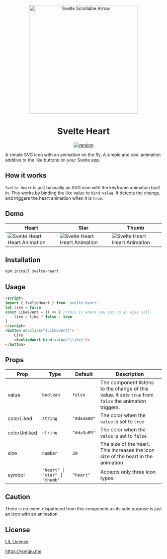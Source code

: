 <div align="center" style="text-align:center">
  <img src="https://images.themecloset.pictures/github/svelte-heart/logo.png" alt="Svelte Scrollable Arrow" width="350" />
  <h1>Svelte Heart </h1>
  <a href="https://npmjs.org/package/svelte-heart">
    <img src="https://badgen.now.sh/npm/v/svelte-heart" alt="version" />
  </a>
</div>

A simple SVG icon with an animation on the fly. A simple and cool animation additive to the like buttons on your Svelte app.

## How it works
`Svelte Heart` is just basically an SVG icon with the keyframe animation built in. This works by binding the like value to `bind:value`. It detects the change, and triggers the heart animation when it is `true`.

## Demo
| Heart  | Star  | Thumb  |
| ------- | --- | --- |
| <img src="https://images.themecloset.pictures/github/svelte-heart/preview-heart.gif" alt="Svelte Heart Heart Animation">  | <img src="https://images.themecloset.pictures/github/svelte-heart/preview-star.gif" alt="Svelte Heart Heart Animation" /> | <img src="https://images.themecloset.pictures/github/svelte-heart/preview-thumb.gif" alt="Svelte Heart Heart Animation"> |

## Installation

```bash
npm install svelte-heart
```
## Usage
```html
<script>
import { SvelteHeart } from 'svelte-heart'
let like = false
const LikeEvent = () => { //this is where you set up an ajax call.
	like = like ? false : true
}
</script>
<button on:click="{LikeEvent}">
	Like
	<SvelteHaert bind:value="{like}"/>
</button>
```

## Props

| Prop                   | Type      | Default         | Description                                                    |
| ---------------------- | --------- | --------------- | -------------------------------------------------------------- |
| value | `boolean` | `false` | The component listens to the change of this value. It sets `true` from `false` the animation triggers. |
| colorLiked | `string` | `"#da3a09"` | The color when the `value` is set to `true`|
| colorUnliked | `string` | `"#da3a09"` | The color when the `value` is set to `false`|
| size | `number` | `20` | The size of the heart. This increases the icon size of the heart in the animation |
| symbol | `"heart" ⎮ "star" ⎮ "thumb"` | `"heart"` | Accepts only three icon types. |

## Caution

There is no event dispathced from this component as its sole purpose is just an icon with an animation.

## License
[LIL License](https://github.com/thingsneverchange/svelte-heart/blob/master/License).

https://yongju.me
